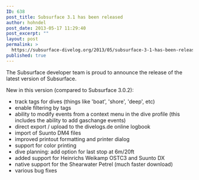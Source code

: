 ```yaml
---
ID: 638
post_title: Subsurface 3.1 has been released
author: hohndel
post_date: 2013-05-17 11:29:40
post_excerpt: ""
layout: post
permalink: >
  https://subsurface-divelog.org/2013/05/subsurface-3-1-has-been-released/
published: true
---
```

The Subsurface developer team is proud to announce the release of the latest version of Subsurface.

New in this version (compared to Subsurface 3.0.2):
<ul>
	<li>track tags for dives (things like 'boat', 'shore', 'deep', etc)</li>
	<li>enable filtering by tags</li>
	<li>ability to modify events from a context menu in the dive profile (this includes the ability to add gaschange events)</li>
	<li>direct export / upload to the divelogs.de online logbook</li>
	<li>import of Suunto DM4 files</li>
	<li>improved printout formatting and printer dialog</li>
	<li>support for color printing</li>
	<li>dive planning: add option for last stop at 6m/20ft</li>
	<li>added support for Heinrichs Weikamp OSTC3 and Suunto DX</li>
	<li>native support for the Shearwater Petrel (much faster download)</li>
	<li>various bug fixes</li>
</ul>